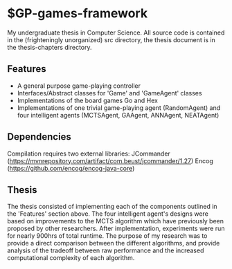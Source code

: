 $GP-games-framework
========

My undergraduate thesis in Computer Science.  All source code is contained in the (frighteningly unorganized) src directory, the thesis document is in the thesis-chapters directory.

Features
--------

- A general purpose game-playing controller
- Interfaces/Abstract classes for 'Game' and 'GameAgent' classes
- Implementations of the board games Go and Hex
- Implementations of one trivial game-playing agent (RandomAgent) and four intelligent agents (MCTSAgent, GAAgent, ANNAgent, NEATAgent)

Dependencies
------------

Compilation requires two external libraries:
  JCommander (https://mvnrepository.com/artifact/com.beust/jcommander/1.27)
  Encog (https://github.com/encog/encog-java-core)

Thesis
----------

The thesis consisted of implementing each of the components outlined in the 'Features' section above.  The four intelligent agent's designs were based on improvements to the MCTS algorithm which have previously been proposed by other researchers.  After implementation, experiments were run for nearly 900hrs of total runtime.  The purpose of my research was to provide a direct comparison between the different algorithms, and provide analysis of the tradeoff between raw performance and the increased computational complexity of each algorithm.
